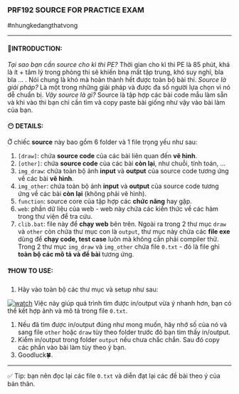 ### PRF192 SOURCE FOR PRACTICE EXAM
#nhungkedangthatvong

---
#### 🚩INTRODUCTION:
*Tại sao bạn cần source cho kì thi PE?*
Thời gian cho kì thi PE là 85 phút, khá là ít + tâm lý trong phòng thi sẽ khiến bnạ mất tập trung, khó suy nghĩ, bla bla ... . Nói chung là khó mà hoàn thành hết được toàn bộ bài thi.
*Source là giải pháp?*
Là một trong những giải pháp và được đa số người lựa chọn vì nó dễ chuẩn bị.
*Vậy source là gì?*
Source là tập hợp các bài code mẫu làm sẵn và khi vào thi bạn chỉ cần tìm và copy paste bài giống như vậy vào bài làm của bạn.
#### 😶 DETAILS:
Ở chiếc **source** này bao gồm 6 folder và 1 file trọng yếu như sau:
1. `[draw]`: chứa **source code** của các bài liên quan đến **vẽ hình**.
2. `[other]`: chứa **source code** của các bài **còn lại**, như chuỗi, tính toán, ...
3. `img_draw`: chứa toàn bộ ảnh **input** và **output** của source code tương ứng về các bài **vẽ hình**.
4. `img_other`: chứa toàn bộ ảnh **input** và **output** của source code tương ứng về các bài **còn lại** (không phải vẽ hình).
5. `function`: source core của tập hợp các **chức năng** hay gặp.
6. `web`: phần dữ liệu của web - web này chứa các kiến thức về các hàm trong thư viện để tra cứu.
7. `clib.bat`: file này để **chạy web** bên trên.
Ngoài ra trong 2 thư mục `draw` và `other` còn chứa thư mục con là `output`, thư mục này chứa các **file exe** dùng để **chạy code, test case** luôn mà không cần phải compiler thử.
Trong 2 thư mục `img_draw` và `img_other` chứa file `0.txt` - đó là file ghi **toàn bộ các mô tả và đề bài** tương ứng.
#### ❓HOW TO USE:
1. Hãy vào toàn bộ các thư mục và setup như sau:

[![watch]()](https://github.com/laam-la4m/prf_by_nkdtv/assets/143879541/e1ea25de-3bf0-451d-b561-8c200da9b82e)
Việc này giúp quá trình tìm được in/output vừa ý nhanh hơn, bạn có thể kết hợp ảnh và mô tả trong file `0.txt`.
1. Nếu đã tìm được in/output đúng như mong muốn, hãy nhớ số của nó và sang file `other` hoặc `draw` tùy theo folder trước đó bạn tìm thấy in/output.
2. Kiểm in/output trong folder `output` nếu chưa chắc chắn. Sau đó copy các phần vào bài làm tùy theo ý bạn.
3. Goodluck🍀.
---
✅ Tip: bạn nên đọc lại các file `0.txt` và diễn đạt lại các đề bài theo ý của bản thân.